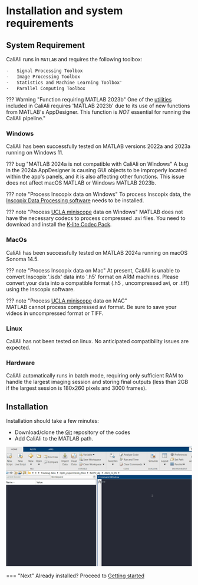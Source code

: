 # Installation and system requirements

## System Requirement <a id="requirement"></a>
CaliAli runs in `MATLAB` and requires the following toolbox:
```
-	Signal Processing Toolbox
-	Image Processing Toolbox
-	Statistics and Machine Learning Toolbox'
-	Parallel Computing Toolbox
```
??? Warning "Function requiring MATLAB 2023b"
	One of the [utilities](Utilities.md#bv_app) included in CaliAli requires 'MATLAB 2023b' due to its use of new functions from MATLAB's AppDesigner. This function is *NOT* essential for running the CaliAli pipeline."
	
### Windows
CaliAli has been successfully tested on MATLAB versions 2022a and 2023a running on Windows 11.

??? bug "MATLAB 2024a is not compatible with CaliAli on Windows"
	A bug in the 2024a AppDesigner is causing GUI objects to be improperly located within the app's panels, and it is also affecting other functions. This issue does not affect macOS MATLAB or Windows MATLAB 2023b.

??? note "Process Inscopix data on Windows"
	To process Inscopix data, the [Inscopix Data Processing software](https://inscopix.com/software-analysis-miniscope-imaging/) needs to be installed.	
	
??? note "Process [UCLA miniscope](http://miniscope.org/index.php/Main_Page) data on Windows" 
	MATLAB does not have the necessary codecs to process compressed .avi files. You need to download and install the [K-lite Codec Pack](https://codecguide.com/download_kl.htm).
	
### MacOs
CaliAli has been successfully tested on MATLAB 2024a running on macOS Sonoma 14.5. 

??? note "Process Inscopix data on Mac"
	At present, CaliAli is unable to convert Inscopix '.isdx' data into '.h5' format on ARM machines. Please convert your data into a compatible format (.h5 , uncompressed avi, or .tiff) using the Inscopix software. 

??? note "Process [UCLA miniscope](http://miniscope.org/index.php/Main_Page) data on MAC"	
		MATLAB cannot process compressed avi format. Be sure to save your videos in uncompressed format  or TIFF. 

### Linux

CaliAli has not been tested on linux. No anticipated compatibility issues are expected.

### Hardware <a id="hardware"></a>

CaliAli automatically runs in batch mode, requiring only sufficient RAM to handle the largest imaging session and storing final outputs (less than 2GB if the largest session is 180x260 pixels and 3000 frames).

## Installation <a id="installation"></a>
Installation should take a few minutes:

-	Download/clone the [Git](https://github.com/CaliAli-PV/CaliAli) repository of the codes
-	Add CaliAli to the MATLAB path.


![Add to path](files/Add_to_path.gif)

=== "Next"
Already installed? Proceed to [Getting started](demo_data.md)